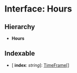 
# Interface: Hours

## Hierarchy

* **Hours**

## Indexable

* \[ **index**: *string*\]: [TimeFrame](_types_.timeframe.md)[]
